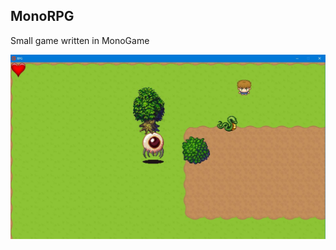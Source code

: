 ## MonoRPG

Small game written in MonoGame

![](https://github.com/RocketStormNet/MonoRPG/blob/master/Screenshot.jpg)
